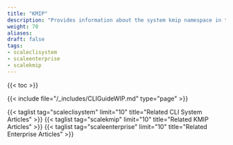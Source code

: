 ```yaml
---
title: "KMIP"
description: "Provides information about the system kmip namespace in the TrueNAS CLI. Includes command syntax and common commands."
weight: 70
aliases:
draft: false
tags:
- scaleclisystem
- scaleenterprise
- scalekmip
---
```


{{< toc >}}

{{< include file="/_includes/CLIGuideWIP.md" type="page" >}}

{{< taglist tag="scaleclisystem" limit="10" title="Related CLI System Articles" >}}
{{< taglist tag="scalekmip" limit="10" title="Related KMIP Articles" >}}
{{< taglist tag="scaleenterprise" limit="10" title="Related Enterprise Articles" >}}